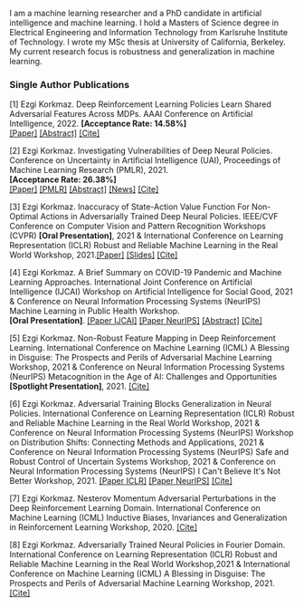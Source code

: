 <head>
  <meta name="keywords" content="adversarial, deep reinforcement learning, adversarial attacks, robust, DeepRL, DRL, adversarial policies, robust reinforcement learning, safe RL, AI safety, AI security, machine learning safety, adversarial machine learning, reinforcement learning, deep learning, explainability, interpretability, AI alignment, ML safety, ML security, machine learning safety, artificial intelligence safety, adversarial reinforcement learning, robust reinforcement learning, robust RL, adversarial RL, safe reinforcement learning, safe RL, RL security, reinforcement learning security, AI security, adversarial machine learning, human centered AI ">
</head>


I am a machine learning researcher and a PhD candidate in artificial intelligence and machine learning. I hold a Masters of Science degree in Electrical Engineering and Information Technology from Karlsruhe Institute of Technology. I wrote my MSc thesis at University of California, Berkeley. My current research focus is robustness and generalization in machine learning.



### Single Author Publications

[1] Ezgi Korkmaz. Deep Reinforcement Learning Policies Learn Shared Adversarial Features Across MDPs. AAAI Conference on Artificial Intelligence, 2022. **[Acceptance Rate: 14.58%]** <br />
[[Paper]](https://arxiv.org/pdf/2112.09025.pdf) [[Abstract]](https://adversarialreinforcementlearning.github.io) [[Cite]](ekaaai22.html)

[2] Ezgi Korkmaz. Investigating Vulnerabilities of Deep Neural Policies. Conference on Uncertainty in Artificial Intelligence (UAI), Proceedings of Machine Learning Research (PMLR), 2021.<br />
**[Acceptance Rate: 26.38%]** <br />
[[Paper]](https://proceedings.mlr.press/v161/korkmaz21a/korkmaz21a.pdf) [[PMLR]](https://proceedings.mlr.press/v161/korkmaz21a.html) [[Abstract]](https://robustdeepreinforcementlearning.github.io/) [[News]](https://adversa.ai/blog/best-of-adversarial-ml-week-34-attacking-aerial-imagery-object-detector/) [[Cite]](ekuaibibtex.html)

[3] Ezgi Korkmaz. Inaccuracy of State-Action Value Function For Non-Optimal Actions in Adversarially Trained Deep Neural Policies. IEEE/CVF Conference on Computer Vision and Pattern Recognition Workshops (CVPR) **[Oral Presentation]**, 2021 & International Conference on Learning Representation (ICLR) Robust and Reliable Machine Learning in the Real World Workshop, 2021.[[Paper]](https://ieeexplore.ieee.org/document/9523170) [[Slides]](https://www.youtube.com/watch?v=F3cvXrLWcoU&t=3s&ab_channel=AngelinaWang) [[Cite]](https://dblp.org/rec/conf/cvpr/Korkmaz21.html?view=bibtex)

[4] Ezgi Korkmaz. A Brief Summary on COVID-19 Pandemic and Machine Learning Approaches. International Joint Conference on Artificial Intelligence (IJCAI) Workshop on Artificial Intelligence for Social Good, 2021 & Conference on Neural Information Processing Systems (NeurIPS) Machine Learning in Public Health Workshop.<br />
**[Oral Presentation]**. [[Paper IJCAI]](ijcai21EK.pdf) [[Paper NeurIPS]](neurIPS21.pdf) [[Abstract]](https://machinelearningcovid19.github.io/) [[Cite]](ekijcaibibtex.html)

[5] Ezgi Korkmaz. Non-Robust Feature Mapping in Deep Reinforcement Learning. International Conference on Machine Learning (ICML) A Blessing in Disguise: The Prospects and Perils of Adversarial Machine Learning Workshop, 2021 & Conference on Neural Information Processing Systems (NeurIPS) Metacognition in the Age of AI: Challenges and Opportunities **[Spotlight Presentation]**, 2021. [[Cite]](icmlmapbibtex.html)

[6]  Ezgi Korkmaz. Adversarial Training Blocks Generalization in Neural Policies. International Conference on Learning Representation (ICLR) Robust and Reliable Machine Learning in the Real World Workshop, 2021 & Conference on Neural Information Processing Systems (NeurIPS) Workshop on Distribution Shifts: Connecting Methods and Applications, 2021 & Conference on Neural Information Processing Systems (NeurIPS) Safe and Robust Control of Uncertain Systems Workshop, 2021 & Conference on Neural Information Processing Systems (NeurIPS) I Can't Believe It's Not Better Workshop, 2021. [[Paper ICLR]](naturalEK.pdf) [[Paper NeurIPS]](https://openreview.net/pdf?id=fXGimmbtD9c) [[Cite]](eknaturalbibtex.html)

[7] Ezgi Korkmaz. Nesterov Momentum Adversarial Perturbations in the Deep Reinforcement Learning Domain. International Conference on Machine Learning (ICML) Inductive Biases, Invariances and Generalization in Reinforcement Learning Workshop, 2020. [[Cite]](ekicmlnesterovbibtex.html)

[8] Ezgi Korkmaz. Adversarially Trained Neural Policies in Fourier Domain. International Conference on Learning Representation (ICLR) Robust and Reliable Machine Learning in the Real World Workshop,2021 & International Conference on Machine Learning (ICML) A Blessing in Disguise: The Prospects and Perils of Adversarial Machine Learning Workshop, 2021. [[Cite]](ekfourierbibtex.html)

